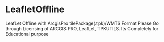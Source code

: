 # LeafletOffline
LeafLet Offline with ArcgisPro tilePackage(.tpk)/WMTS Format
Please Go through Licensing of ARCGIS PRO, LeafLet, TPKUTILS. Its Completely for Educational purpose
